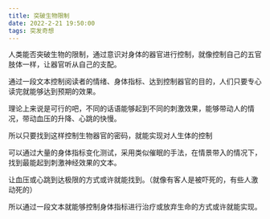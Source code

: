 ```yaml
---
title: 突破生物限制
date: 2022-2-21 19:50:00
tags: 突发奇想
---
```

人类能否突破生物的限制，通过意识对身体的器官进行控制，就像控制自己的五官肢体一样，让器官听从自己的支配。

通过一段文本控制阅读者的情绪、身体指标、达到控制器官的目的，人们只要专心读完就能够达到预期的效果。

理论上来说是可行的吧，不同的话语能够起到不同的刺激效果，能够带动人的情况，带动血压的升降、心跳的快慢。

所以只要找到这样控制生物器官的密码，就能实现对人生体的控制

可以通过大量的身体指标变化测试，采用类似催眠的手法，在情景带入的情况下，找到最能起到刺激神经效果的文本。

让血压或心跳到达极限的方式或许就能找到。（就像有客人是被吓死的，有些人激动死的）

所以通过一段文本就能够控制身体指标进行治疗或放弃生命的方式或许就能实现。




